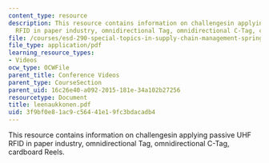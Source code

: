 ```yaml
---
content_type: resource
description: This resource contains information on challengesin applying passive UHF
  RFID in paper industry, omnidirectional Tag, omnidirectional C-Tag, cardboard Reels.
file: /courses/esd-290-special-topics-in-supply-chain-management-spring-2005/3f9bf0e81ac9c56441e19fc3bdacadb4_leenaukkonen.pdf
file_type: application/pdf
learning_resource_types:
- Videos
ocw_type: OCWFile
parent_title: Conference Videos
parent_type: CourseSection
parent_uid: 16c26e40-a092-2015-181e-34a102b27256
resourcetype: Document
title: leenaukkonen.pdf
uid: 3f9bf0e8-1ac9-c564-41e1-9fc3bdacadb4
---
```

This resource contains information on challengesin applying passive UHF RFID in paper industry, omnidirectional Tag, omnidirectional C-Tag, cardboard Reels.

